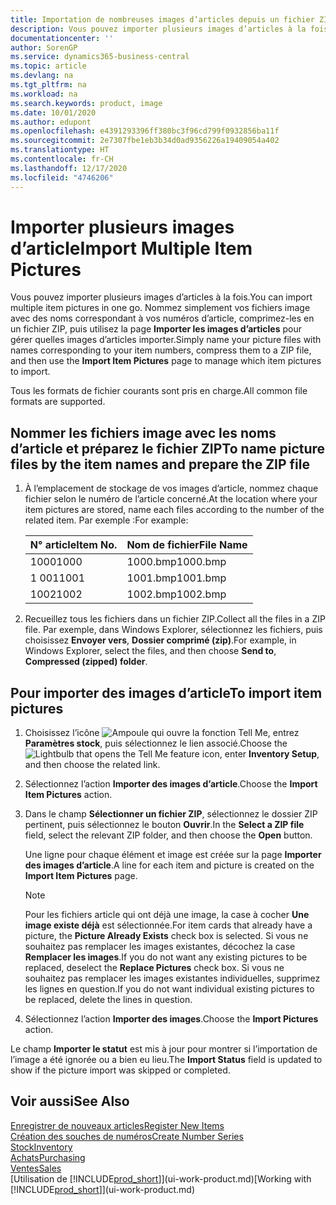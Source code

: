 ```yaml
---
title: Importation de nombreuses images d’articles depuis un fichier ZIP| Microsoft Docs
description: Vous pouvez importer plusieurs images d’articles à la fois. Nommez simplement vos fichiers image avec des noms correspondant à vos numéros d’article, comprimez-les en un fichier zip, puis utilisez la page Importer les images d’articles pour gérer quelles images d’articles importer.
documentationcenter: ''
author: SorenGP
ms.service: dynamics365-business-central
ms.topic: article
ms.devlang: na
ms.tgt_pltfrm: na
ms.workload: na
ms.search.keywords: product, image
ms.date: 10/01/2020
ms.author: edupont
ms.openlocfilehash: e4391293396ff380bc3f96cd799f0932856ba11f
ms.sourcegitcommit: 2e7307fbe1eb3b34d0ad9356226a19409054a402
ms.translationtype: HT
ms.contentlocale: fr-CH
ms.lasthandoff: 12/17/2020
ms.locfileid: "4746206"
---
```

# <a name="import-multiple-item-pictures"></a><span data-ttu-id="d2696-104">Importer plusieurs images d’article</span><span class="sxs-lookup"><span data-stu-id="d2696-104">Import Multiple Item Pictures</span></span>
<span data-ttu-id="d2696-105">Vous pouvez importer plusieurs images d’articles à la fois.</span><span class="sxs-lookup"><span data-stu-id="d2696-105">You can import multiple item pictures in one go.</span></span> <span data-ttu-id="d2696-106">Nommez simplement vos fichiers image avec des noms correspondant à vos numéros d’article, comprimez-les en un fichier ZIP, puis utilisez la page **Importer les images d’articles** pour gérer quelles images d’articles importer.</span><span class="sxs-lookup"><span data-stu-id="d2696-106">Simply name your picture files with names corresponding to your item numbers, compress them to a ZIP file, and then use the **Import Item Pictures** page to manage which item pictures to import.</span></span>

<span data-ttu-id="d2696-107">Tous les formats de fichier courants sont pris en charge.</span><span class="sxs-lookup"><span data-stu-id="d2696-107">All common file formats are supported.</span></span>

## <a name="to-name-picture-files-by-the-item-names-and-prepare-the-zip-file"></a><span data-ttu-id="d2696-108">Nommer les fichiers image avec les noms d’article et préparez le fichier ZIP</span><span class="sxs-lookup"><span data-stu-id="d2696-108">To name picture files by the item names and prepare the ZIP file</span></span>
1. <span data-ttu-id="d2696-109">À l’emplacement de stockage de vos images d’article, nommez chaque fichier selon le numéro de l’article concerné.</span><span class="sxs-lookup"><span data-stu-id="d2696-109">At the location where your item pictures are stored, name each files according to the number of the related item.</span></span> <span data-ttu-id="d2696-110">Par exemple :</span><span class="sxs-lookup"><span data-stu-id="d2696-110">For example:</span></span>

    |<span data-ttu-id="d2696-111">N° article</span><span class="sxs-lookup"><span data-stu-id="d2696-111">Item No.</span></span>|<span data-ttu-id="d2696-112">Nom de fichier</span><span class="sxs-lookup"><span data-stu-id="d2696-112">File Name</span></span>|
    |-|-|
    |<span data-ttu-id="d2696-113">1000</span><span class="sxs-lookup"><span data-stu-id="d2696-113">1000</span></span>|<span data-ttu-id="d2696-114">1000.bmp</span><span class="sxs-lookup"><span data-stu-id="d2696-114">1000.bmp</span></span>|
    |<span data-ttu-id="d2696-115">1 001</span><span class="sxs-lookup"><span data-stu-id="d2696-115">1001</span></span>|<span data-ttu-id="d2696-116">1001.bmp</span><span class="sxs-lookup"><span data-stu-id="d2696-116">1001.bmp</span></span>|
    |<span data-ttu-id="d2696-117">1002</span><span class="sxs-lookup"><span data-stu-id="d2696-117">1002</span></span>|<span data-ttu-id="d2696-118">1002.bmp</span><span class="sxs-lookup"><span data-stu-id="d2696-118">1002.bmp</span></span>|

2. <span data-ttu-id="d2696-119">Recueillez tous les fichiers dans un fichier ZIP.</span><span class="sxs-lookup"><span data-stu-id="d2696-119">Collect all the files in a ZIP file.</span></span> <span data-ttu-id="d2696-120">Par exemple, dans Windows Explorer, sélectionnez les fichiers, puis choisissez **Envoyer vers**, **Dossier comprimé (zip)**.</span><span class="sxs-lookup"><span data-stu-id="d2696-120">For example, in Windows Explorer, select the files, and then choose **Send to**, **Compressed (zipped) folder**.</span></span>     

## <a name="to-import-item-pictures"></a><span data-ttu-id="d2696-121">Pour importer des images d’article</span><span class="sxs-lookup"><span data-stu-id="d2696-121">To import item pictures</span></span>
1. <span data-ttu-id="d2696-122">Choisissez l’icône ![Ampoule qui ouvre la fonction Tell Me](media/ui-search/search_small.png "Dites-moi ce que vous voulez faire"), entrez **Paramètres stock**, puis sélectionnez le lien associé.</span><span class="sxs-lookup"><span data-stu-id="d2696-122">Choose the ![Lightbulb that opens the Tell Me feature](media/ui-search/search_small.png "Tell me what you want to do") icon, enter **Inventory Setup**, and then choose the related link.</span></span>
2. <span data-ttu-id="d2696-123">Sélectionnez l’action **Importer des images d’article**.</span><span class="sxs-lookup"><span data-stu-id="d2696-123">Choose the **Import Item Pictures** action.</span></span>
3. <span data-ttu-id="d2696-124">Dans le champ **Sélectionner un fichier ZIP**, sélectionnez le dossier ZIP pertinent, puis sélectionnez le bouton **Ouvrir**.</span><span class="sxs-lookup"><span data-stu-id="d2696-124">In the **Select a ZIP file** field, select the relevant ZIP folder, and then choose the **Open** button.</span></span>

    <span data-ttu-id="d2696-125">Une ligne pour chaque élément et image est créée sur la page **Importer des images d’article**.</span><span class="sxs-lookup"><span data-stu-id="d2696-125">A line for each item and picture is created on the **Import Item Pictures** page.</span></span>

    > [!NOTE]
    > <span data-ttu-id="d2696-126">Pour les fichiers article qui ont déjà une image, la case à cocher **Une image existe déjà** est sélectionnée.</span><span class="sxs-lookup"><span data-stu-id="d2696-126">For item cards that already have a picture, the **Picture Already Exists** check box is selected.</span></span> <span data-ttu-id="d2696-127">Si vous ne souhaitez pas remplacer les images existantes, décochez la case **Remplacer les images**.</span><span class="sxs-lookup"><span data-stu-id="d2696-127">If you do not want any existing pictures to be replaced, deselect the **Replace Pictures** check box.</span></span> <span data-ttu-id="d2696-128">Si vous ne souhaitez pas remplacer les images existantes individuelles, supprimez les lignes en question.</span><span class="sxs-lookup"><span data-stu-id="d2696-128">If you do not want individual existing pictures to be replaced, delete the lines in question.</span></span>

3. <span data-ttu-id="d2696-129">Sélectionnez l’action **Importer des images**.</span><span class="sxs-lookup"><span data-stu-id="d2696-129">Choose the **Import Pictures** action.</span></span>

<span data-ttu-id="d2696-130">Le champ **Importer le statut** est mis à jour pour montrer si l’importation de l’image a été ignorée ou a bien eu lieu.</span><span class="sxs-lookup"><span data-stu-id="d2696-130">The **Import Status** field is updated to show if the picture import was skipped or completed.</span></span>       

## <a name="see-also"></a><span data-ttu-id="d2696-131">Voir aussi</span><span class="sxs-lookup"><span data-stu-id="d2696-131">See Also</span></span>
[<span data-ttu-id="d2696-132">Enregistrer de nouveaux articles</span><span class="sxs-lookup"><span data-stu-id="d2696-132">Register New Items</span></span>](inventory-how-register-new-items.md)  
[<span data-ttu-id="d2696-133">Création des souches de numéros</span><span class="sxs-lookup"><span data-stu-id="d2696-133">Create Number Series</span></span>](ui-create-number-series.md)  
[<span data-ttu-id="d2696-134">Stock</span><span class="sxs-lookup"><span data-stu-id="d2696-134">Inventory</span></span>](inventory-manage-inventory.md)  
[<span data-ttu-id="d2696-135">Achats</span><span class="sxs-lookup"><span data-stu-id="d2696-135">Purchasing</span></span>](purchasing-manage-purchasing.md)  
[<span data-ttu-id="d2696-136">Ventes</span><span class="sxs-lookup"><span data-stu-id="d2696-136">Sales</span></span>](sales-manage-sales.md)  
<span data-ttu-id="d2696-137">[Utilisation de [!INCLUDE[prod_short](includes/prod_short.md)]](ui-work-product.md)</span><span class="sxs-lookup"><span data-stu-id="d2696-137">[Working with [!INCLUDE[prod_short](includes/prod_short.md)]](ui-work-product.md)</span></span>
